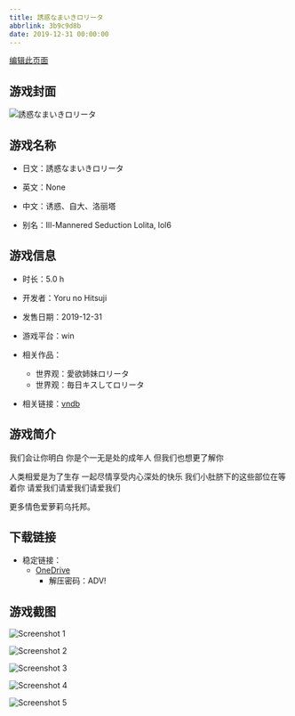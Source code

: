 ```yaml
---
title: 誘惑なまいきロリータ
abbrlink: 3b9c9d8b
date: 2019-12-31 00:00:00
---
```

[编辑此页面](https://github.com/ACG-3/ADV3-source/blob/main/source/_posts/games/%E8%AA%98%E6%83%91%E3%81%AA%E3%81%BE%E3%81%84%E3%81%8D%E3%83%AD%E3%83%AA%E3%83%BC%E3%82%BF.md)

## 游戏封面

![誘惑なまいきロリータ](https://pan.timero.xyz/d/onedrive/img_lib_001/%E8%AA%98%E6%83%91%E3%81%AA%E3%81%BE%E3%81%84%E3%81%8D%E3%83%AD%E3%83%AA%E3%83%BC%E3%82%BF_cover.avif)


## 游戏名称

- 日文：誘惑なまいきロリータ
- 英文：None
- 中文：诱惑、自大、洛丽塔

- 别名：Ill-Mannered Seduction Lolita, lol6


## 游戏信息

- 时长：5.0 h
- 开发者：Yoru no Hitsuji
- 发售日期：2019-12-31
- 游戏平台：win
- 相关作品：
   - 世界观：愛欲姉妹ロリータ
   - 世界观：毎日キスしてロリータ

- 相关链接：[vndb](https://vndb.org/v27389)


## 游戏简介

我们会让你明白 你是个一无是处的成年人
但我们也想更了解你

人类相爱是为了生存
一起尽情享受内心深处的快乐
我们小肚脐下的这些部位在等着你
请爱我们请爱我们请爱我们

更多情色爱萝莉乌托邦。




## 下载链接

- 稳定链接：
    - [OneDrive](https://pan.timero.xyz/onedrive/adv_lib_001/%E8%AA%98%E6%83%91%E3%81%AA%E3%81%BE%E3%81%84%E3%81%8D%E3%83%AD%E3%83%AA%E3%83%BC%E3%82%BF)
        - 解压密码：ADV!



## 游戏截图


![Screenshot 1](https://pan.timero.xyz/d/onedrive/img_lib_001/%E8%AA%98%E6%83%91%E3%81%AA%E3%81%BE%E3%81%84%E3%81%8D%E3%83%AD%E3%83%AA%E3%83%BC%E3%82%BF_Screenshot_1.avif)

![Screenshot 2](https://pan.timero.xyz/d/onedrive/img_lib_001/%E8%AA%98%E6%83%91%E3%81%AA%E3%81%BE%E3%81%84%E3%81%8D%E3%83%AD%E3%83%AA%E3%83%BC%E3%82%BF_Screenshot_2.avif)

![Screenshot 3](https://pan.timero.xyz/d/onedrive/img_lib_001/%E8%AA%98%E6%83%91%E3%81%AA%E3%81%BE%E3%81%84%E3%81%8D%E3%83%AD%E3%83%AA%E3%83%BC%E3%82%BF_Screenshot_3.avif)

![Screenshot 4](https://pan.timero.xyz/d/onedrive/img_lib_001/%E8%AA%98%E6%83%91%E3%81%AA%E3%81%BE%E3%81%84%E3%81%8D%E3%83%AD%E3%83%AA%E3%83%BC%E3%82%BF_Screenshot_4.avif)

![Screenshot 5](https://pan.timero.xyz/d/onedrive/img_lib_001/%E8%AA%98%E6%83%91%E3%81%AA%E3%81%BE%E3%81%84%E3%81%8D%E3%83%AD%E3%83%AA%E3%83%BC%E3%82%BF_Screenshot_5.avif)

